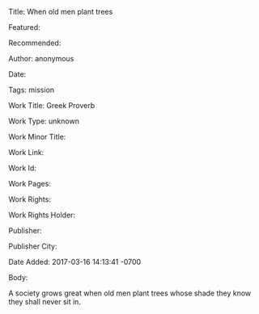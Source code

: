 Title: When old men plant trees

Featured: 

Recommended: 

Author: anonymous

Date: 

Tags: mission

Work Title: Greek Proverb

Work Type: unknown

Work Minor Title:  

Work Link: 

Work Id:  

Work Pages:  

Work Rights:  

Work Rights Holder:  

Publisher:  

Publisher City:  

Date Added: 2017-03-16 14:13:41 -0700

Body:

A society grows great when old men plant trees whose shade they know they shall never sit in.


